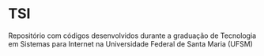 # TSI
Repositório com códigos desenvolvidos durante a graduação de Tecnologia em Sistemas para Internet na Universidade Federal de Santa Maria (UFSM)
